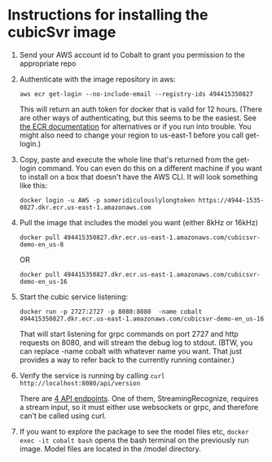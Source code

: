 # Instructions for installing the cubicSvr image

1. Send your AWS account id to Cobalt to grant you permission to the appropriate repo

2. Authenticate with the image repository in aws:

   `aws ecr get-login --no-include-email --registry-ids 494415350827`

   This will return an auth token for docker that is valid for 12 hours. (There are other ways of authenticating, but this seems to be the easiest.  See [the ECR documentation](https://docs.aws.amazon.com/AmazonECR/latest/userguide/Registries.html#registry_auth) for alternatives or if you run into trouble.  You might also need to change your region to us-east-1 before you call get-login.)

3. Copy, paste and execute the whole line that's returned from the get-login command. You can even do this on a different machine if you want to install on a box that doesn't have the AWS CLI.  It will look something like this:

   `docker login -u AWS -p someridiculouslylongtoken https://4944-1535-0827.dkr.ecr.us-east-1.amazonaws.com`
 
4. Pull the image that includes the model you want (either 8kHz or 16kHz)

   `docker pull 494415350827.dkr.ecr.us-east-1.amazonaws.com/cubicsvr-demo-en_us-8`

   OR

   `docker pull 494415350827.dkr.ecr.us-east-1.amazonaws.com/cubicsvr-demo-en_us-16`

5. Start the cubic service listening:

   `docker run -p 2727:2727 -p 8080:8080  -name cobalt 494415350827.dkr.ecr.us-east-1.amazonaws.com/cubicsvr-demo-en_us-16`

   That will start listening for grpc commands on port 2727 and http requests on 8080, and will stream the debug log to stdout.  (BTW, you can replace -name cobalt with whatever name you want.  That just provides a way to refer back to the currently running container.)

6. Verify the service is running by calling 
   `curl http://localhost:8080/api/version`

   There are [4 API endpoints](README.md).  One of them, StreamingRecognize, requires a stream input, so it must either use websockets or grpc, and therefore can’t be called using curl.

7.  If you want to explore the package to see the model files etc,
   `docker exec -it cobalt bash`
   opens the bash terminal on the previously run image.  Model files are located in the /model directory.

